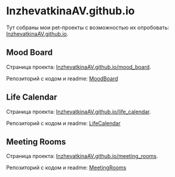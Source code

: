 # InzhevatkinaAV.github.io
Тут собраны мои pet-проекты с возможностью их опробовать: [InzhevatkinaAV.github.io](https://inzhevatkinaav.github.io/).

## Mood Board
Страница проекта: [InzhevatkinaAV.github.io/mood_board](https://inzhevatkinaav.github.io/mood_board/mood_board.html).

Репозиторий с кодом и readme: [MoodBoard](https://github.com/InzhevatkinaAV/MoodBoard)

## Life Calendar
Страница проекта: [InzhevatkinaAV.github.io/life_calendar](https://inzhevatkinaav.github.io/life_calendar/life_calendar.html).

Репозиторий с кодом и readme: [LifeCalendar](https://github.com/InzhevatkinaAV/LifeCalendar)

## Meeting Rooms
Страница проекта: [InzhevatkinaAV.github.io/meeting_rooms](https://inzhevatkinaav.github.io/meeting_rooms/meeting_rooms.html).

Репозиторий с кодом и readme: [MeetingRooms](https://github.com/InzhevatkinaAV/bookMeetingRoom)
